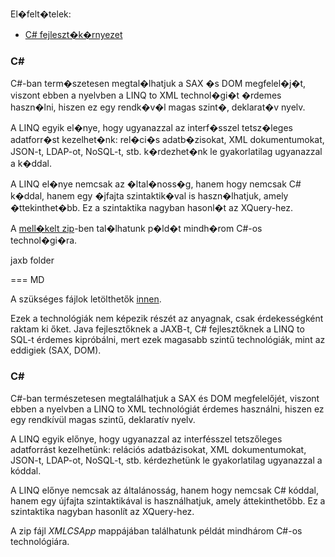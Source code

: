 <p>El�felt�telek:</p>
  
  <ul>
    <li><a href="<?php echo getLink('xml/setup-ide.php', 'cs'); ?>">C# fejleszt�k�rnyezet</a></li>
  </ul>

  <h3>C#</h3>
  
  <p>C#-ban term�szetesen megtal�lhatjuk a SAX �s DOM megfelel�j�t, viszont ebben a nyelvben a LINQ to XML technol�gi�t �rdemes haszn�lni, hiszen ez egy rendk�v�l magas szint�, deklarat�v nyelv.</p>
  
  <p>A LINQ egyik el�nye, hogy ugyanazzal az interf�sszel tetsz�leges adatforr�st kezelhet�nk: rel�ci�s adatb�zisokat, XML dokumentumokat, JSON-t, LDAP-ot, NoSQL-t, stb. k�rdezhet�nk le gyakorlatilag ugyanazzal a k�ddal.</p>
  
  <p>A LINQ el�nye nemcsak az �ltal�noss�g, hanem hogy nemcsak C# k�ddal, hanem egy �jfajta szintaktik�val is haszn�lhatjuk, amely �ttekinthet�bb. Ez a szintaktika nagyban hasonl�t az XQuery-hez.</p>
  
  <p>A <a href="<?php echo getLink('xml/XMLCSApp.zip'); ?>">mell�kelt zip</a>-ben tal�lhatunk p�ld�t mindh�rom C#-os technol�gi�ra.</p>

  jaxb folder
  
  === MD

  A szükséges fájlok letölthetők [innen](courses/xml/practice13_start.zip).

Ezek a technológiák nem képezik részét az anyagnak, csak érdekességként raktam ki őket. Java fejlesztőknek a JAXB-t, C# fejlesztőknek a LINQ to SQL-t érdemes kipróbálni, mert ezek magasabb szintű technológiák, mint az eddigiek (SAX, DOM).


### C&#35;

C#-ban természetesen megtalálhatjuk a SAX és DOM megfelelőjét, viszont ebben a nyelvben a LINQ to XML technológiát érdemes használni, hiszen ez egy rendkívül magas szintű, deklaratív nyelv.

A LINQ egyik előnye, hogy ugyanazzal az interfésszel tetszőleges adatforrást kezelhetünk: relációs adatbázisokat, XML dokumentumokat, JSON-t, LDAP-ot, NoSQL-t, stb. kérdezhetünk le gyakorlatilag ugyanazzal a kóddal.

A LINQ előnye nemcsak az általánosság, hanem hogy nemcsak C# kóddal, hanem egy újfajta szintaktikával is használhatjuk, amely áttekinthetőbb. Ez a szintaktika nagyban hasonlít az XQuery-hez.

A zip fájl *XMLCSApp* mappájában találhatunk példát mindhárom C#-os technológiára.
